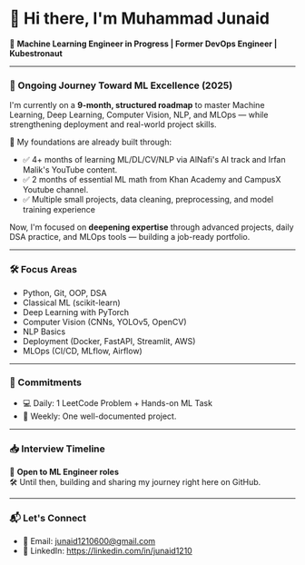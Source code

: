 # 👋 Hi there, I'm Muhammad Junaid

🎯 **Machine Learning Engineer in Progress | Former DevOps Engineer | Kubestronaut**

---

### 🚀 Ongoing Journey Toward ML Excellence (2025)

I'm currently on a **9-month, structured roadmap** to master Machine Learning, Deep Learning, Computer Vision, NLP, and MLOps — while strengthening deployment and real-world project skills.

🧠 My foundations are already built through:
- ✅ 4+ months of learning ML/DL/CV/NLP via AlNafi's AI track and Irfan Malik's YouTube content.  
- ✅ 2 months of essential ML math from Khan Academy and CampusX Youtube channel.  
- ✅ Multiple small projects, data cleaning, preprocessing, and model training experience

Now, I'm focused on **deepening expertise** through advanced projects, daily DSA practice, and MLOps tools — building a job-ready portfolio.

---

### 🛠️ Focus Areas
- Python, Git, OOP, DSA
- Classical ML (scikit-learn)
- Deep Learning with PyTorch
- Computer Vision (CNNs, YOLOv5, OpenCV)
- NLP Basics
- Deployment (Docker, FastAPI, Streamlit, AWS)
- MLOps (CI/CD, MLflow, Airflow)

---

### 📌 Commitments

- 💻 Daily: 1 LeetCode Problem + Hands-on ML Task  
- 📁 Weekly: One well-documented project.

---

### 📥 Interview Timeline
📅 **Open to ML Engineer roles**  
🛠️ Until then, building and sharing my journey right here on GitHub.

---

### 📬 Let's Connect

- 📧 Email: junaid1210600@gmail.com  
- 🔗 LinkedIn: https://linkedin.com/in/junaid1210
